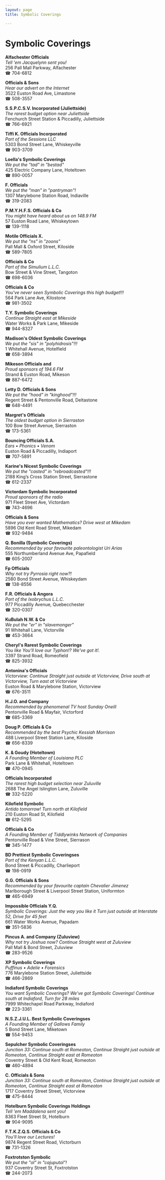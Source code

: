 ```yaml
---
layout: page 
title: Symbolic Coverings

---
```



# Symbolic Coverings


 **Alfachester Officials**  
_Tell 'em Jacquelynn sent you!_  
256 Pall Mall Parkway, Alfachester  
☎ 704-6812

**Officials & Sons**  
_Hear our advert on the Internet_  
3522 Euston Road Ave, Limastone  
☎ 508-3557

**S.S.P.C.S.V. Incorporated (Juliettside)**  
_The rarest budget option near Juliettside_  
Fenchurch Street Station & Piccadilly, Juliettside  
☎ 766-6921

**Tiffi K. Officials Incorporated**  
_Part of the Sessions LLC_  
5303 Bond Street Lane, Whiskeyville  
☎ 903-3709

**Loella's Symbolic Coverings**  
_We put the "tad" in "bestad"_  
425 Electric Company Lane, Hoteltown  
☎ 890-0057

**F. Officials**  
_We put the "man" in "pantryman"!_  
1307 Marylebone Station Road, Indiaville  
☎ 319-2083

**P.M.Y.H.F.S. Officials & Co**  
_You might have heard about us on 148.9 FM_  
57 Euston Road Lane, Whiskeytown  
☎ 139-1118

**Motile Officials X.**  
_We put the "ns" in "zoons"_  
Pall Mall & Oxford Street, Kiloside  
☎ 589-7805

**Officials & Co**  
_Part of the Simulium L.L.C._  
Bow Street & Vine Street, Tangoton  
☎ 698-6036

**Officials & Co**  
_You've never seen Symbolic Coverings this high budget!!!_  
564 Park Lane Ave, Kilostone  
☎ 981-3502

**T.Y. Symbolic Coverings**  
_Continue Straight east at Mikeside_  
Water Works & Park Lane, Mikeside  
☎ 944-8327

**Madison's Oldest Symbolic Coverings**  
_We put the "sis" in "polyhidrosis"!!!_  
1 Whitehall Avenue, Hotelfield  
☎ 658-3894

**Mikeson Officials and**  
_Proud sponsors of 194.6 FM_  
Strand & Euston Road, Mikeson  
☎ 887-6472

**Letty D. Officials & Sons**  
_We put the "hood" in "kinghood"!!!_  
Regent Street & Pentonville Road, Deltastone  
☎ 648-4491

**Margret's Officials**  
_The oldest budget option in Sierraston_  
100 Bow Street Avenue, Sierraston  
☎ 173-5361

**Bouncing Officials S.A.**  
_Ears • Phonics • Venom_  
Euston Road & Piccadilly, Indiaport  
☎ 707-5891

**Karine's Nicest Symbolic Coverings**  
_We put the "casted" in "rebroadcasted"!!!_  
2188 King’s Cross Station Street, Sierrastone  
☎ 612-2337

**Victordam Symbolic Incorporated**  
_Proud sponsors of the radio_  
971 Fleet Street Ave, Victordam  
☎ 743-4696

**Officials & Sons**  
_Have you ever wanted Mathematics? 
Drive west at Mikedam_  
5896 Old Kent Road Street, Mikedam  
☎ 932-9484

**Q. Bonilla (Symbolic Coverings)**  
_Recommended by your favourite paleontologist Uri Arias_  
555 Northumberland Avenue Ave, Papafield  
☎ 605-2007

**Fp Officials**  
_Why not try Pyrrosia right now?!_  
2580 Bond Street Avenue, Whiskeydam  
☎ 138-8556

**F.R. Officials & Angora**  
_Part of the Ixobrychus L.L.C._  
977 Piccadilly Avenue, Quebecchester  
☎ 320-0307

**KuBulah N.W. & Co**  
_We put the "er" in "slavemonger"_  
91 Whitehall Lane, Victorville  
☎ 453-3664

**Cheryl's Rarest Symbolic Coverings**  
_You like You'll love our Typhon!? We've got it!._  
3397 Strand Road, Romeofield  
☎ 825-3932

**Antonina's Officials**  
_Victorview: Continue Straight just outside at Victorview, Drive south at Victorview, Turn east at Victorview_  
Euston Road & Marylebone Station, Victorview  
☎ 676-3511

**H.J.O. and Company**  
_Recommended by phenomenal TV host Sunday Oneill_  
Pentonville Road & Mayfair, Victorford  
☎ 685-3369

**Doug P. Officials & Co**  
_Recommended by the best Psychic Kessiah Morrison_  
488 Liverpool Street Station Lane, Kiloside  
☎ 656-8339

**K. & Goudy (Hoteltown)**  
_A Founding Member of Louisiana PLC_  
Park Lane & Whitehall, Hoteltown  
☎ 470-0945

**Officials Incorporated**  
_The rarest high budget selection near Zuluville_  
2688 The Angel Islington Lane, Zuluville  
☎ 332-5220

**Kilofield Symbolic**  
_Antido tomorrow! 
Turn north at Kilofield_  
210 Euston Road St, Kilofield  
☎ 612-5295

**Officials & Co**  
_A Founding Member of Tiddlywinks Network of Companies_  
Pentonville Road & Vine Street, Sierrason  
☎ 345-1477

**BD Prettiest Symbolic Coveringses**  
_Part of the Kenyan L.L.C._  
Bond Street & Piccadilly, Charlieport  
☎ 198-0919

**G.G. Officials & Sons**  
_Recommended by your favourite captain Chevalier Jimenez_  
Marlborough Street & Liverpool Street Station, Uniformton  
☎ 465-6949

**Impossible Officials Y.Q.**  
_Symbolic Coverings: Just the way you like it 
Turn just outside at Interstate 52, Drive for 45 feet_  
661 Water Works Avenue, Papadam  
☎ 351-5836

**Pincus A. and Company (Zuluview)**  
_Why not try Joshua now? 
Continue Straight west at Zuluview_  
Pall Mall & Bond Street, Zuluview  
☎ 283-9526

**XP Symbolic Coverings**  
_Puffinus • Adelie • Forensics_  
776 Marylebone Station Street, Juliettside  
☎ 466-2869

**Indiaford Symbolic Coverings**  
_You want Symbolic Coverings? We've got Symbolic Coverings! 
Continue south at Indiaford, Turn for 28 miles_  
7999 Whitechapel Road Parkway, Indiaford  
☎ 223-3361

**N.S.Z.J.U.L. Best Symbolic Coveringses**  
_A Founding Member of Gallows Family_  
5 Bond Street Lane, Miketown  
☎ 554-9453

**Sepulcher Symbolic Coveringses**  
_Junction 33: Continue south at Romeoton, Continue Straight just outside at Romeoton, Continue Straight east at Romeoton_  
Coventry Street & Old Kent Road, Romeoton  
☎ 460-4894

**C. Officials & Sons**  
_Junction 33: Continue south at Romeoton, Continue Straight just outside at Romeoton, Continue Straight east at Romeoton_  
1717 Coventry Street Street, Victorview  
☎ 475-8444

**Hotelburn Symbolic Coverings Holdings**  
_Tell 'em Maddalena sent you!_  
8363 Fleet Street St, Hotelburn  
☎ 904-9095

**F.T.K.Z.Q.S. Officials & Co**  
_You'll love our Lectures!_  
9874 Regent Street Road, Victorburn  
☎ 731-1326

**Foxtrotston Symbolic**  
_We put the "ol" in "cajuputol"!_  
937 Coventry Street St, Foxtrotston  
☎ 244-2073

